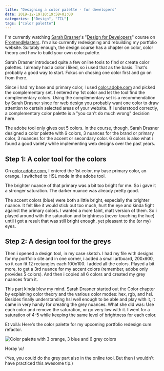 ```yaml
---
title: "Designing a color palette - for developers"
date: 2019-12-19T10:19:58+01:00
categories: ["Design", "TIL"]
tags: ["color palette"]
---
```




I'm currently watching [Sarah Drasner](https://twitter.com/sarah_edo)'s "[Design for Developers](https://frontendmasters.com/courses/design-for-developers/)" course on [FrontendMasters](https://frontendmasters.com/). I'm also currently redesigning and rebuilding my portfolio website. Suitably enough, the design course has a chapter on color, color theory and how to build your own color palette.

Sarah Drasner introduced quite a few online tools to find or create color palettes. I already had a color i liked, so i used that as the basis. That's probably a good way to start. Fokus on chosing one color first and go on from there.

Since i had my base and primary color, I used [color.adobe.com](https://color.adobe.com/) and picked the complementary set. I entered my 1st color and let the tool find the complementary colors. Using the complementary set is a recommendation by Sarah Drasner since for web design you probably want one color to draw attention to certain selected areas of your website. If i understood correctly, a complementary color palette is a "you can't do much wrong" decision here.

The adobe tool only gives out 5 colors. In the course, though, Sarah Drasner designed a color palette with 6 colors, 3 nuances for the brand or primary color, 3 nuances for the accent or secondary color. 6 colors is also what i found a good variety while implementing web designs over the past years.

## Step 1: A color tool for the colors
On [color.adobe.com](https://color.adobe.com/), I entered the 1st color, my base primary color, an orange.
I switched to HSL mode in the adobe tool.

The brighter nuance of that primary was a bit too bright for me. So i gave it a stronger saturation.
The darker nuance was already pretty good.

The accent colors (blue) were both a little bright, especially the brighter nuance. It felt like it would stick out too much, hurt the eye and kinda fight against the primary colors. I wanted a more faint, matt version of them. So i played around with the saturation and brightness (never touching the hue) until i got a result that was still bright enough, yet pleasant to the (or my) eyes.

## Step 2: A design tool for the greys
Then i opened a design tool, in my case sketch.
I had my file with designs for my portfolio site and in one corner, i added a small artboard, 200x600, so it can fit 12 rectangles each 100x100.
I added all the colors. Played a bit more, to get a 3rd nuance for my accent colors (remember, adobe only provides 5 colors). And then i copied all 6 colors and created my grey nuances from it.

This part kinda blew my mind. Sarah Drasner started out the Color chapter by explaining color theory and the various color modes: hex, rgb, and hsl. Besides finally understanding hsl well enough to be able and play with it, it came in very handy for creating the grey nuances. What she did was: Use each color and remove the saturation, or go very low with it. I went for a saturation of 4-5 while keeping the same level of brightness for each color.

Et voilà: Here's the color palette for my upcoming portfolio redesign cum refactor.

![Color palette with 3 orange, 3 blue and 6 grey colors](/images/portfolio-color-palette-2.png)

Horay \o/

(Yes, you could do the grey part also in the online tool. But then i wouldn't have practiced this awesome tip.)